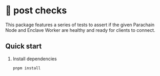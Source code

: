 # 🏥 post checks

This package features a series of tests to assert if the given Parachain Node and Enclave Worker are healthy and ready for clients to connect.

## Quick start

1. Install dependencies

    ```
    pnpm install
    ```
